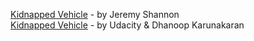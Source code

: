 
[Kidnapped Vehicle](http://jeremyshannon.com/2017/06/02/udacity-sdcnd-kidnapped-vehicle.html) - by Jeremy Shannon  
[Kidnapped Vehicle](https://medium.com/intro-to-artificial-intelligence/kidnapped-vehicle-project-using-particle-filters-udacitys-self-driving-car-nanodegree-aa1d37c40d49) - by Udacity & Dhanoop Karunakaran  

